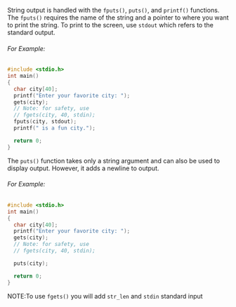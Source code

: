 String output is handled with the `fputs()`, `puts()`, and `printf()` functions.
The `fputs()` requires the name of the string and a pointer to where you want to print the string. To print to the screen, use `stdout` which refers to the standard output.

###### For Example:

```c
#include <stdio.h>
int main()
{
  char city[40];
  printf("Enter your favorite city: ");
  gets(city);
  // Note: for safety, use
  // fgets(city, 40, stdin);
  fputs(city, stdout);
  printf(" is a fun city.");

  return 0;
} 

```
The `puts()` function takes only a string argument and can also be used to display output. However, it adds a newline to output.

###### For Example:
```c
#include <stdio.h>
int main()
{
  char city[40];
  printf("Enter your favorite city: ");
  gets(city);
  // Note: for safety, use
  // fgets(city, 40, stdin);

  puts(city);

  return 0;
}

```
NOTE:To use `fgets()` you will add `str_len` and `stdin` standard input
